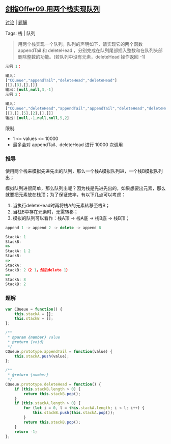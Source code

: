 ## [剑指Offer09.用两个栈实现队列](https://leetcode-cn.com/problems/yong-liang-ge-zhan-shi-xian-dui-lie-lcof/)

[讨论](https://leetcode-cn.com/problems/yong-liang-ge-zhan-shi-xian-dui-lie-lcof/comments/) | [题解](https://leetcode-cn.com/problems/yong-liang-ge-zhan-shi-xian-dui-lie-lcof/solution/)

Tags: 栈 | 队列

> 用两个栈实现一个队列。队列的声明如下，请实现它的两个函数 appendTail 和 deleteHead ，分别完成在队列尾部插入整数和在队列头部删除整数的功能。(若队列中没有元素，deleteHead 操作返回 -1)

```js
示例 1：

输入：
["CQueue","appendTail","deleteHead","deleteHead"]
[[],[3],[],[]]
输出：[null,null,3,-1]
示例 2：

输入：
["CQueue","deleteHead","appendTail","appendTail","deleteHead","deleteHead"]
[[],[],[5],[2],[],[]]
输出：[null,-1,null,null,5,2]
```

限制:
- 1 <= values <= 10000
- 最多会对 appendTail、deleteHead 进行 10000 次调用

### 推导
使用两个栈来模拟先进先出的队列，那么一个栈A模拟队列进，一个栈B模拟队列出；

模拟队列进很简单，那么队列出呢？因为栈是先进先出的，如果想要出元素，那么就要把元素放在栈顶；为了保证效率，有以下几点可以考虑：
1. 当执行deleteHead时再将栈A的元素转移至栈B；
2. 当栈B中存在元素时，无需转移；
3. 模拟的队列可以看作：栈A顶 -> 栈A底 -> 栈B底 -> 栈B顶；
```js
append 1 -> append 2 -> delete -> append 8

StackA: 1
StackB:
=>
StackA: 1 2
StackB:
=>
StackA: 
StackB: 2（2 1，然后delete 1）
=>
StackA: 8
StackB: 2
```

### 题解
```js
var CQueue = function() {
    this.stackA = [];
    this.stackB = [];
};

/** 
 * @param {number} value
 * @return {void}
 */
CQueue.prototype.appendTail = function(value) {
    this.stackA.push(value);
};

/**
 * @return {number}
 */
CQueue.prototype.deleteHead = function() {
    if (this.stackB.length > 0) {
        return this.stackB.pop();
    }
    if (this.stackA.length > 0) {
        for (let i = 0, l = this.stackA.length; i < l; i++) {
            this.stackB.push(this.stackA.pop());
        }
        return this.stackB.pop();
    }
    return -1;
};
```